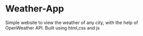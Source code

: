 # Weather-App
Simple website to view the weather of any city, with the help of OpenWeather API.
Built using html,css and js

